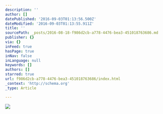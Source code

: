 ```yaml
---
description: ''
author: []
datePublished: '2016-09-03T01:13:56.500Z'
dateModified: '2016-09-03T01:13:55.911Z'
title: ''
sourcePath: _posts/2016-08-18-f986d2cb-a778-4476-bea3-451018763686.md
publisher: {}
via: {}
inFeed: true
hasPage: true
inNav: false
inLanguage: null
keywords: []
authors: []
starred: true
url: f986d2cb-a778-4476-bea3-451018763686/index.html
_context: 'http://schema.org'
_type: Article

---
```

![](https://the-grid-user-content.s3-us-west-2.amazonaws.com/20012e7b-4b2a-4851-8f98-a1cb10d73633.jpg)